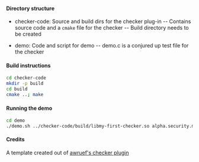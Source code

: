 #### Directory structure

- checker-code: Source and build dirs for the checker plug-in
 -- Contains source code and a `cmake` file for the checker
 -- Build directory needs to be created

- demo: Code and script for demo
 -- demo.c is a conjured up test file for the checker

#### Build instructions

```bash
cd checker-code
mkdir -p build
cd build
cmake ..; make
```

#### Running the demo

```bash
cd demo
./demo.sh ../checker-code/build/libmy-first-checker.so alpha.security.myfirstchecker
```

#### Credits

A template created out of [awruef's checker plugin][1]

[1]: https://github.com/awruef/find-heartbleed

